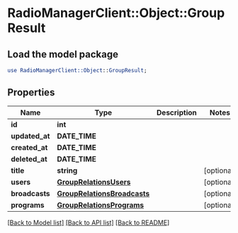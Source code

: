 # RadioManagerClient::Object::GroupResult

## Load the model package
```perl
use RadioManagerClient::Object::GroupResult;
```

## Properties
Name | Type | Description | Notes
------------ | ------------- | ------------- | -------------
**id** | **int** |  | 
**updated_at** | **DATE_TIME** |  | 
**created_at** | **DATE_TIME** |  | 
**deleted_at** | **DATE_TIME** |  | 
**title** | **string** |  | [optional] 
**users** | [**GroupRelationsUsers**](GroupRelationsUsers.md) |  | [optional] 
**broadcasts** | [**GroupRelationsBroadcasts**](GroupRelationsBroadcasts.md) |  | [optional] 
**programs** | [**GroupRelationsPrograms**](GroupRelationsPrograms.md) |  | [optional] 

[[Back to Model list]](../README.md#documentation-for-models) [[Back to API list]](../README.md#documentation-for-api-endpoints) [[Back to README]](../README.md)


